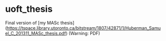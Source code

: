uoft_thesis
===========


Final version of [my MASc thesis] (https://tspace.library.utoronto.ca/bitstream/1807/42871/1/Huberman_Samuel_C_201311_MASc_thesis.pdf) (Warning: PDF)
